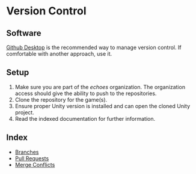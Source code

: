 # Version Control
## Software
[Github Desktop](https://desktop.github.com/download/) is the recommended way to manage version control. If comfortable with another approach, use it. 

## Setup
1. Make sure you are part of the _echoes_ organization. The organization access should give the ability to push to the repositories.
2. Clone the repository for the game(s).
4. Ensure proper Unity version is installed and can open the cloned Unity project.
5. Read the indexed documentation for further information.
## Index
- [Branches](/branches.md)
- [Pull Requests](/pullRequests.md)
- [Merge Conflicts](/mergeConflicts.md)
